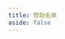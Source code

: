 ```yaml
---
title: 赞助名单
aside: false
---
```

<script setup>
import HomeSponsors from './.vitepress/theme/components/HomeSponsors.vue'
import './.vitepress/theme/styles/home-links.css'


</script>

<HomeSponsors />